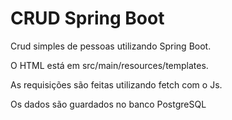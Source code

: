 # CRUD Spring Boot

Crud simples de pessoas utilizando Spring Boot.

O HTML está em src/main/resources/templates.

As requisições são feitas utilizando fetch com o Js.

Os dados são guardados no banco PostgreSQL
